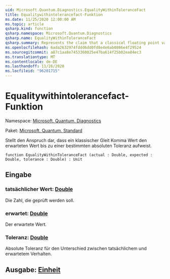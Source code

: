 ```yaml
---
uid: Microsoft.Quantum.Diagnostics.EqualityWithinToleranceFact
title: Equalitywithintolerancefact-Funktion
ms.date: 11/25/2020 12:00:00 AM
ms.topic: article
qsharp.kind: function
qsharp.namespace: Microsoft.Quantum.Diagnostics
qsharp.name: EqualityWithinToleranceFact
qsharp.summary: Represents the claim that a classical floating point value has the expected value up to a given absolute tolerance.
ms.openlocfilehash: 6ada2632974fddd6dd0fd8e4e6ab0866e4f29524
ms.sourcegitcommit: a87c1aa8e7453360025e47ba614f25b02ea84ec3
ms.translationtype: MT
ms.contentlocale: de-DE
ms.lasthandoff: 11/26/2020
ms.locfileid: "96201715"
---
```

# <a name="equalitywithintolerancefact-function"></a>Equalitywithintolerancefact-Funktion

Namespace: [Microsoft. Quantum. Diagnostics](xref:Microsoft.Quantum.Diagnostics)

Paket: [Microsoft. Quantum. Standard](https://nuget.org/packages/Microsoft.Quantum.Standard)


Stellt den Anspruch dar, dass ein klassischer Gleit Komma Wert den erwarteten Wert bis zu einer bestimmten absoluten Toleranz aufweist.

```qsharp
function EqualityWithinToleranceFact (actual : Double, expected : Double, tolerance : Double) : Unit
```


## <a name="input"></a>Eingabe

### <a name="actual--double"></a>tatsächlicher Wert: [Double](xref:microsoft.quantum.lang-ref.double)

Die Zahl, die geprüft werden soll.


### <a name="expected--double"></a>erwartet: [Double](xref:microsoft.quantum.lang-ref.double)

Der erwartete Wert.


### <a name="tolerance--double"></a>Toleranz: [Double](xref:microsoft.quantum.lang-ref.double)

Absolute Toleranz für den Unterschied zwischen tatsächlichem und erwartetem Verhalten.



## <a name="output--unit"></a>Ausgabe: [Einheit](xref:microsoft.quantum.lang-ref.unit)

